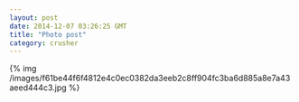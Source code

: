 ```yaml
---
layout: post
date: 2014-12-07 03:26:25 GMT
title: "Photo post"
category: crusher
---
```

{% img /images/f61be44f6f4812e4c0ec0382da3eeb2c8ff904fc3ba6d885a8e7a43aeed444c3.jpg %}
